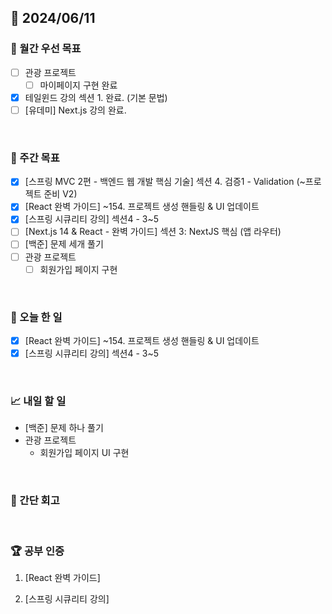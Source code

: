 ## 📅 2024/06/11

### 🚀 월간 우선 목표

- [ ] 관광 프로젝트
  - [ ] 마이페이지 구현 완료
- [x] 테일윈드 강의 섹션 1. 완료. (기본 문법)
- [ ] [유데미] Next.js 강의 완료.

<br />

### 👏 주간 목표

- [x] [스프링 MVC 2편 - 백엔드 웹 개발 핵심 기술] 섹션 4. 검증1 - Validation (~프로젝트 준비 V2)
- [x] [React 완벽 가이드] ~154. 프로젝트 생성 핸들링 & UI 업데이트
- [x] [스프링 시큐리티 강의] 섹션4 - 3~5
- [ ] [Next.js 14 & React - 완벽 가이드] 섹션 3: NextJS 핵심 (앱 라우터)
- [ ] [백준] 문제 세개 풀기
- [ ] 관광 프로젝트
  - [ ] 회원가입 페이지 구현

<br />

### 💯 오늘 한 일

- [x] [React 완벽 가이드] ~154. 프로젝트 생성 핸들링 & UI 업데이트
- [x] [스프링 시큐리티 강의] 섹션4 - 3~5

<br />

### 📈 내일 할 일

- [백준] 문제 하나 풀기
- 관광 프로젝트
  - 회원가입 페이지 UI 구현

<br />

### 🤔 간단 회고

<br />

### 🏆 공부 인증

1. [React 완벽 가이드]

2. [스프링 시큐리티 강의]
